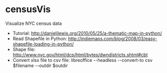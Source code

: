 censusVis
=========

Visualize NYC census data

* Tutorial: http://danieljlewis.org/2010/05/25/a-thematic-map-in-python/
* Read Shapefile in Python: http://indiemaps.com/blog/2008/03/easy-shapefile-loading-in-python/
* Shape file: http://www.nyc.gov/html/dcp/html/bytes/dwndistricts.shtml#cbt
* Convert xlsx file to csv file: libreoffice --headless --convert-to csv $filename --outdir $outdir

